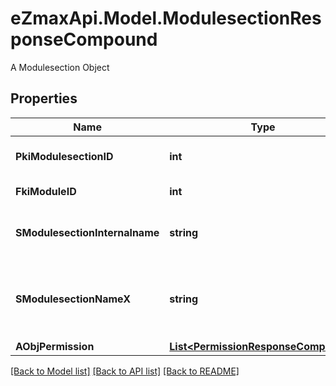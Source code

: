 # eZmaxApi.Model.ModulesectionResponseCompound
A Modulesection Object

## Properties

Name | Type | Description | Notes
------------ | ------------- | ------------- | -------------
**PkiModulesectionID** | **int** | The unique ID of the Modulesection | 
**FkiModuleID** | **int** | The unique ID of the Module | 
**SModulesectionInternalname** | **string** | The Internal name of the Module section. | 
**SModulesectionNameX** | **string** | The Name of the Modulesection in the language of the requester | 
**AObjPermission** | [**List&lt;PermissionResponseCompound&gt;**](PermissionResponseCompound.md) |  | [optional] 

[[Back to Model list]](../README.md#documentation-for-models) [[Back to API list]](../README.md#documentation-for-api-endpoints) [[Back to README]](../README.md)

